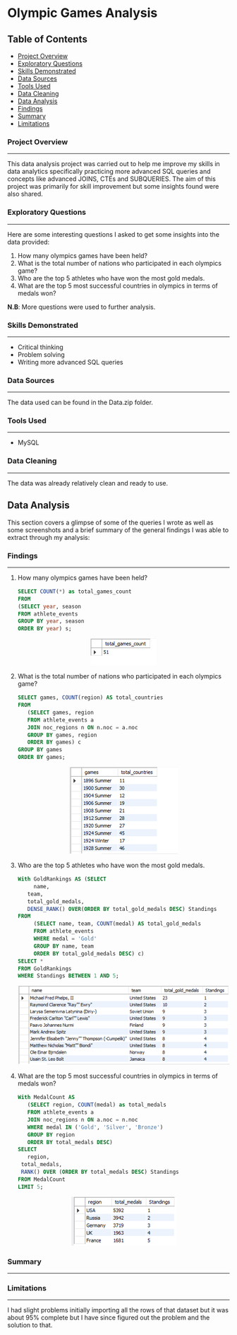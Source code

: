 # Olympic Games Analysis
## Table of Contents
- [Project Overview](#project-overview)
- [Exploratory Questions](#exploratory-questions)
- [Skills Demonstrated](#skills-demonstrated)
- [Data Sources](#data-sources)
- [Tools Used](#tools-used)
- [Data Cleaning](#data-cleaning)
- [Data Analysis](#data-analysis)
- [Findings](#findings)
- [Summary](#summary)
- [Limitations](#limitations)
### Project Overview
---
This data analysis project was carried out to help me improve my skills in data analytics specifically practicing more advanced SQL queries and concepts like advanced JOINS, CTEs and SUBQUERIES. The aim of this project was primarily for skill improvement but some insights found were also shared.
### Exploratory Questions
---
Here are some interesting questions I asked to get some insights into the data provided:
1. How many olympics games have been held?
2. What is the total number of nations who participated in each olympics game?
3. Who are the top 5 athletes who have won the most gold medals.
4. What are the top 5 most successful countries in olympics in terms of medals won?
   
**N.B**: More questions were used to further analysis.
### Skills Demonstrated
---
- Critical thinking
- Problem solving
- Writing more advanced SQL queries

### Data Sources
---
The data used can be found in the Data.zip folder.
### Tools Used
---
- MySQL
### Data Cleaning
---
The data was already relatively clean and ready to use.
## Data Analysis
This section covers a glimpse of some of the queries I wrote as well as some screenshots and a brief summary of the general findings I was able to extract through my analysis:
### Findings
---
1. How many olympics games have been held?
   ```sql
   SELECT COUNT(*) as total_games_count
   FROM
   (SELECT year, season
   FROM athlete_events
   GROUP BY year, season
   ORDER BY year) s;
   ```
   <p align='center'>
     <img src="totalgames.png">
   </p>
3. What is the total number of nations who participated in each olympics game?
   ```sql
   SELECT games, COUNT(region) AS total_countries
   FROM
	  (SELECT games, region
	  FROM athlete_events a 
	  JOIN noc_regions n ON n.noc = a.noc
	  GROUP BY games, region
	  ORDER BY games) c
   GROUP BY games
   ORDER BY games;
   ```
   <p align='center'>
     <img src="totalcountries.png">
   </p>
5. Who are the top 5 athletes who have won the most gold medals.
   ```sql
   With GoldRankings AS (SELECT 
	    name, 
      team, 
      total_gold_medals,
      DENSE_RANK() OVER(ORDER BY total_gold_medals DESC) Standings
   FROM 
	    (SELECT name, team, COUNT(medal) AS total_gold_medals
	    FROM athlete_events
	    WHERE medal = 'Gold'
	    GROUP BY name, team
	    ORDER BY total_gold_medals DESC) c)
   SELECT *
   FROM GoldRankings
   WHERE Standings BETWEEN 1 AND 5;
   ```
   <p align='center'>
     <img src="mostgolds.png">
   </p>
7. What are the top 5 most successful countries in olympics in terms of medals won?
   ```sql
   With MedalCount AS 
	  (SELECT region, COUNT(medal) as total_medals
	  FROM athlete_events a 
	  JOIN noc_regions n ON a.noc = n.noc
	  WHERE medal IN ('Gold', 'Silver', 'Bronze')
	  GROUP BY region
	  ORDER BY total_medals DESC)
   SELECT 
	  region, 
    total_medals,
    RANK() OVER (ORDER BY total_medals DESC) Standings
   FROM MedalCount
   LIMIT 5;
   ```
   <p align='center'>
     <img src="mostmedals.png">
   </p>
### Summary
---
### Limitations
---
I had slight problems initially importing all the rows of that dataset but it was about 95% complete but I have since figured out the problem and the solution to that.
